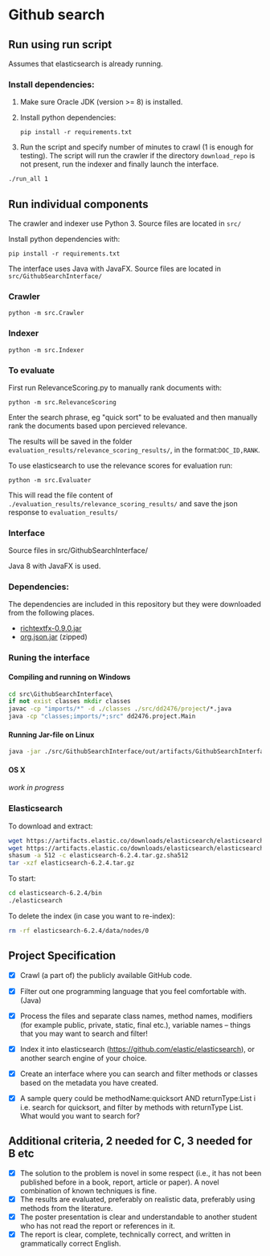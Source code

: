 # Github search

## Run using run script
Assumes that elasticsearch is already running.

### Install dependencies:
1. Make sure Oracle JDK (version >= 8) is installed.
2. Install python dependencies:

    `pip install -r requirements.txt`
3. Run the script and specify number of minutes to crawl (1 is enough for testing). The script will run the crawler if the directory `download_repo` is not present, run the indexer and finally launch the interface.
```bash
./run_all 1
```

## Run individual components
The crawler and indexer use Python 3. Source files are located in `src/`

Install python dependencies with:

`pip install -r requirements.txt`

The interface uses Java with JavaFX. Source files are located in `src/GithubSearchInterface/`

### Crawler
`python -m src.Crawler`

### Indexer
`python -m src.Indexer`

### To evaluate
First run RelevanceScoring.py to manually rank documents with:

`python -m src.RelevanceScoring`

Enter the search phrase, eg "quick sort" to be evaluated and then manually rank the documents based upon percieved relevance. 

The results will be saved in the folder `evaluation_results/relevance_scoring_results/`, in the format:`DOC_ID,RANK`. 

To use elasticsearch to use the relevance scores for evaluation run:

`python -m src.Evaluater`

This will read the file content of `./evaluation_results/relevance_scoring_results/` and save the json response to `evaluation_results/`

### Interface
Source files in src/GithubSearchInterface/

Java 8 with JavaFX is used.

### Dependencies:
The dependencies are included in this repository but they were downloaded from the following places.

- [richtextfx-0.9.0.jar](https://github.com/TomasMikula/RichTextFX/releases/download/v0.9.0/richtextfx-0.9.0.jar)
- [org.json.jar](http://www.java2s.com/Code/JarDownload/org.json/org.json.jar.zip) (zipped)

### Runing the interface
#### Compiling and running on Windows
```bat
cd src\GithubSearchInterface\
if not exist classes mkdir classes
javac -cp "imports/*" -d ./classes ./src/dd2476/project/*.java
java -cp "classes;imports/*;src" dd2476.project.Main
```
#### Running Jar-file on Linux
```bash
java -jar ./src/GithubSearchInterface/out/artifacts/GithubSearchInterface/GithubSearchInterface.jar
```

#### OS X
*work in progress*

### Elasticsearch
To download and extract:
```bash
wget https://artifacts.elastic.co/downloads/elasticsearch/elasticsearch-6.2.4.tar.gz
wget https://artifacts.elastic.co/downloads/elasticsearch/elasticsearch-6.2.4.tar.gz.sha512
shasum -a 512 -c elasticsearch-6.2.4.tar.gz.sha512 
tar -xzf elasticsearch-6.2.4.tar.gz
```
To start:
```bash
cd elasticsearch-6.2.4/bin
./elasticsearch
```
To delete the index (in case you want to re-index):
```bash
rm -rf elasticsearch-6.2.4/data/nodes/0
```

## Project Specification

- [x] Crawl (a part of) the publicly available GitHub code.
- [x] Filter out one programming language that you feel comfortable with. (Java)
- [x] Process the files and separate class names, method names, modifiers (for example public, private, static, final etc.), variable names – things that you may want to search and filter!
- [x] Index it into elasticsearch (https://github.com/elastic/elasticsearch), or another search engine of your choice.
- [x] Create an interface where you can search and filter methods or classes based on the metadata you have created.
- [x] A sample query could be methodName:quicksort AND returnType:List<Number> i i.e. search for quicksort, and filter by methods with returnType List. What would you want to search for?


## Additional criteria, 2 needed for C, 3 needed for B etc

- [x] The solution to the problem is novel in some respect (i.e., it has not been published before in a book, report, article or paper). A novel combination of known techniques is fine.
- [x] The results are evaluated, preferably on realistic data, preferably using methods from the literature.
- [x] The poster presentation is clear and understandable to another student who has not read the report or references in it.
- [x] The report is clear, complete, technically correct, and written in grammatically correct English.
